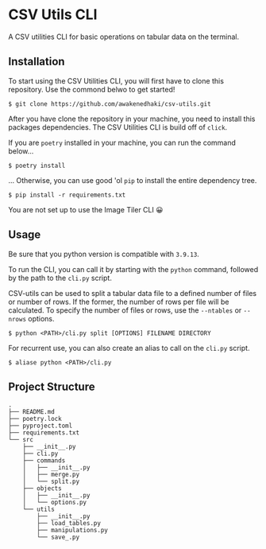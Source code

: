 # CSV Utils CLI

A CSV utilities CLI for basic operations on tabular data on the terminal.

## Installation

To start using the CSV Utilities CLI, you will first have to clone this repository. Use the commond belwo to get started!

```{zsh}
$ git clone https://github.com/awakenedhaki/csv-utils.git
```

After you have clone the repository in your machine, you need to install this packages dependencies. The CSV Utilities CLI is build off of  `click`.

If you are `poetry` installed in your machine, you can run the command below...

```{zsh}
$ poetry install
```

... Otherwise, you can use good 'ol `pip` to install the entire dependency tree.

```{zsh}
$ pip install -r requirements.txt 
```

You are not set up to use the Image Tiler CLI :grinning:

## Usage

Be sure that you python version is compatible with `3.9.13`.

To run the CLI, you can call it by starting with the `python` command, followed by the path to the `cli.py` script.

CSV-utils can be used to split a tabular data file to a defined number of files or number of rows. If the former, the number of rows per file will be calculated. To specify the number of files or rows, use the `--ntables` or `--nrows` options. 

```
$ python <PATH>/cli.py split [OPTIONS] FILENAME DIRECTORY
```

For recurrent use, you can also create an alias to call on the `cli.py` script.

```{zsh}
$ aliase python <PATH>/cli.py
```

## Project Structure

```
.
├── README.md
├── poetry.lock
├── pyproject.toml
├── requirements.txt
└── src
    ├── __init__.py
    ├── cli.py
    ├── commands
    │   ├── __init__.py
    │   ├── merge.py
    │   └── split.py
    ├── objects
    │   ├── __init__.py
    │   └── options.py
    └── utils
        ├── __init__.py
        ├── load_tables.py
        ├── manipulations.py
        └── save_.py
```